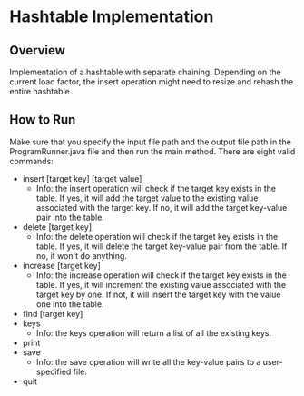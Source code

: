 # Hashtable Implementation

## Overview
Implementation of a hashtable with separate chaining. Depending on the current load factor, the insert operation might need to resize and rehash the entire hashtable.

## How to Run
Make sure that you specify the input file path and the output file path in the ProgramRunner.java file and then run the main method. There are eight valid commands:

* insert [target key] [target value]
    * Info: the insert operation will check if the target key exists in the table. If yes, it will add the target value to the existing value associated with the target key. If no, it will add the target key-value pair into the table.
* delete [target key]
    * Info: the delete operation will check if the target key exists in the table. If yes, it will delete the target key-value pair from the table. If no, it won't do anything. 
* increase [target key]
    * Info: the increase operation will check if the target key exists in the table. If yes, it will increment the existing value associated with the target key by one. If not, it will insert the target key with the value one into the table. 
* find [target key]
* keys
    * Info: the keys operation will return a list of all the existing keys.
* print
* save
    * Info: the save operation will write all the key-value pairs to a user-specified file.
* quit
